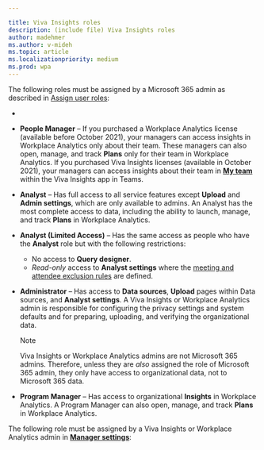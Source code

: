 ```yaml
---

title: Viva Insights roles
description: (include file) Viva Insights roles 
author: madehmer
ms.author: v-mideh
ms.topic: article
ms.localizationpriority: medium 
ms.prod: wpa
---
```


The following roles must be assigned by a Microsoft 365 admin as described in [Assign user roles](../setup/assign-user-roles.md):

* 

* **People Manager** &ndash; If you purchased a Workplace Analytics license (available before October 2021), your managers can access insights in Workplace Analytics only about their team. These managers can also open, manage, and track **Plans** only for their team in Workplace Analytics. If you purchased Viva Insights licenses (available in October 2021), your managers can access insights about their team in [**My team**](../use/viva-insights-my-team.md) within the Viva Insights app in Teams.

* **Analyst** &ndash; Has full access to all service features except **Upload** and **Admin settings**, which are only available to admins. An Analyst has the most complete access to data, including the ability to launch, manage, and track **Plans** in Workplace Analytics.

* **Analyst (Limited Access)** &ndash; Has the same access as people who have the **Analyst** role but with the following restrictions:

  * No access to **Query designer**.
  * _Read-only_ access to **Analyst settings** where the [meeting and attendee exclusion rules](../tutorials/exclusions-introduction.md) are defined.

* **Administrator** &ndash; Has access to **Data sources**, **Upload** pages within Data sources, and **Analyst settings**. A Viva Insights or Workplace Analytics admin is responsible for configuring the privacy settings and system defaults and for preparing, uploading, and verifying the organizational data.

  >[!NOTE]
  >Viva Insights or Workplace Analytics admins are not Microsoft 365 admins. Therefore, unless they are *also* assigned the role of Microsoft 365 admin, they only have access to organizational data, not to Microsoft 365 data.

* **Program Manager** &ndash; Has access to organizational **Insights** in Workplace Analytics. A Program Manager can also open, manage, and track **Plans** in Workplace Analytics.

The following role must be assigned by a Viva Insights or Workplace Analytics admin in  [**Manager settings**](../use/manager-settings.md):

